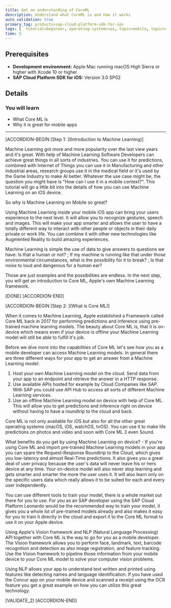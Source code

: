 ```yaml
---
title: Get an understanding of CoreML
description: Understand what CoreML is and how it works
auto_validation: true
primary_tag: products>sap-cloud-platform-sdk-for-ios
tags: [  tutorial>beginner, operating-system>ios, topic>mobile, topic>odata, products>sap-cloud-platform, products>sap-cloud-platform-sdk-for-ios ]
time: 5
---
```


## Prerequisites  
- **Development environment:** Apple Mac running macOS High Sierra or higher with Xcode 10 or higher
- **SAP Cloud Platform SDK for iOS:** Version 3.0 SP02

## Details
### You will learn  
  - What Core ML is
  - Why it is great for mobile apps

---

[ACCORDION-BEGIN [Step 1: ](Introduction to Machine Learning)]

Machine Learning got more and more popularity over the last view years and it's great. With help of Machine Learning Software Developers can achieve great things in all sorts of industries. You can use it for predictions, combined with Internet of Things you can use it in Manufacturing and other industrial areas, research groups use it in the medical field or it's used by the Game Industry to make AI better. Whatever the use case might be, the question you might have is "How can I use it in a mobile context?". This tutorial will go a little bit into the details of how you can use Machine Learning on an iOS device.

So why is Machine Learning on Mobile so great?

Using Machine Learning inside your mobile iOS app can bring your users experience to the next level. It will allow you to recognize gestures, speech and images. This will make your app smarter and allows the user to have a totally different way to interact with other people or objects in their daily private or work life. You can combine it with other new technologies like Augmented Reality to build amazing experiences.

Machine Learning is simple the use of data to give answers to questions we have: Is that a human or not? ; If my machine is running like that under those environmental circumstances, what is the possibility for it to break? ; Is that noise to loud and dangerous for a human ear?

Those are just examples and the possibilities are endless. In the next step, you will get an introduction to Core ML, Apple's own Machine Learning framework.

[DONE]
[ACCORDION-END]

[ACCORDION-BEGIN [Step 2: ](What is Core ML)]

When it comes to Machine Learning, Apple established a Framework called Core ML back in 2017 for performing predictions and inference using pre-trained machine learning models. The beauty about Core ML is, that it is on-device which means even if your device is offline your Machine Learning model will still be able to fulfill it's job.

Before we dive more into the capabilities of Core ML let's see how you as a mobile developer can access Machine Learning models. In general there are three different ways for your app to get an answer from a Machine Learning model:

1. Host your own Machine Learning model on the cloud. Send data from your app to an endpoint and retrieve the answer in a HTTP response.
2. Use available APIs hosted for example by Cloud Companies like SAP. With SAP you could use API Hub to access all sorts of different Machine Learning services.
3. Use an offline Machine Learning model on device with help of Core ML. This will allow you to get predictions and inference right on device without having to have a roundtrip to the cloud and back.

Core ML is not only available for iOS but also for all the other great operating systems (macOS, iOS, watchOS, tvOS). You can use it to make life predictions on photos and video and soon with Core ML 3 even Sound.

What benefits do you get by using Machine Learning on device? - If you're using Core ML and import pre-trained Machine Learning models in your app you can spare the Request-Response Roundtrip to the Cloud, which gives you low-latency and almost Real-Time predictions. It also gives you a great deal of user privacy because the user's data will never leave his or hers device at any time. Your on-device model will also never stop learning and gets smarter and smarter the more the user uses it. It will also learn only on the specific users data which really allows it to be suited for each and every user independently.

You can use different tools to train your model, there is a whole market out there for you to use. For you as an SAP developer using the SAP Cloud Platform Leonardo would be the recommended way to train your model, it gives you a whole lot of pre-trained models already and also makes it easy for you to train it directly in the cloud and export it to the Core ML format to use it on your Apple device.

Using Apple's Vision framework and NLP (Natural Language Processing) API together with Core ML is the way to go for you as a mobile developer. The Vision framework allows you to perform face, landmark, text, barcode recognition and detection as also image registration, and feature tracking. Use the Vision framework to pipeline those information from your mobile device to your Core ML model to solve your computer vision problems.

Using NLP allows your app to understand text written and printed using features like detecting names and language identification. If you have used the Concur app on your mobile device and scanned a receipt using the OCR feature you get a great example on how you can utilize this great technology.

[VALIDATE_2]
[ACCORDION-END]
